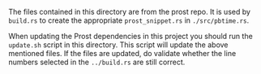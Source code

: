 The files contained in this directory are from the prost repo. It is used by `build.rs` to create the appropriate
`prost_snippet.rs` in `./src/pbtime.rs`.

When updating the Prost dependencies in this project you should run the `update.sh` script in this directory. This script
will update the above mentioned files. If the files are updated, do validate whether the line numbers selected in the
`../build.rs` are still correct.
